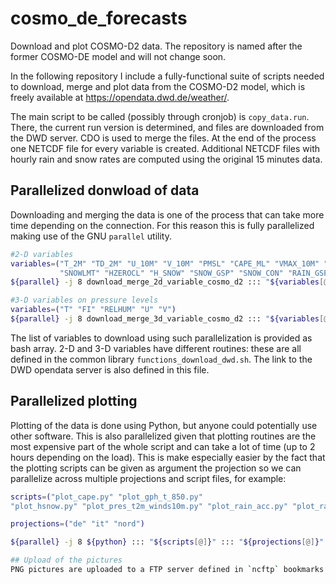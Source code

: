 # cosmo_de_forecasts
Download and plot COSMO-D2 data. The repository is named after the former COSMO-DE model and will not change soon.  

In the following repository I include a fully-functional suite of scripts needed to download, merge and plot data from the COSMO-D2 model,
which is freely available at https://opendata.dwd.de/weather/.

The main script to be called (possibly through cronjob) is `copy_data.run`. 
There, the current run version is determined, and files are downloaded from the DWD server.
CDO is used to merge the files. At the end of the process one NETCDF file for every variable is created. 
Additional NETCDF files with hourly rain and snow rates are computed using the original 15 minutes data. 

## Parallelized donwload of data 
Downloading and merging the data is one of the process that can take more time depending on the connection.
For this reason this is fully parallelized making use of the GNU `parallel` utility.
```bash
#2-D variables
variables=("T_2M" "TD_2M" "U_10M" "V_10M" "PMSL" "CAPE_ML" "VMAX_10M" "TOT_PREC" "CLCL" "CLCH" "CLCT"
           "SNOWLMT" "HZEROCL" "H_SNOW" "SNOW_GSP" "SNOW_CON" "RAIN_GSP" "RAIN_CON" "TMAX_2M" "TMIN_2M")
${parallel} -j 8 download_merge_2d_variable_cosmo_d2 ::: "${variables[@]}"

#3-D variables on pressure levels
variables=("T" "FI" "RELHUM" "U" "V")
${parallel} -j 8 download_merge_3d_variable_cosmo_d2 ::: "${variables[@]}"
```
The list of variables to download using such parallelization is provided as bash array. 2-D and 3-D variables have different
routines: these are all defined in the common library `functions_download_dwd.sh`. The link to the DWD opendata server is also defined in this file.

## Parallelized plotting
Plotting of the data is done using Python, but anyone could potentially use other software. This is also parallelized
given that plotting routines are the most expensive part of the whole script and can take a lot of time (up to 2 hours
depending on the load).
This is make especially easier by the
fact that the plotting scripts can be given as argument the projection so we can parallelize across multiple projections
and script files, for example:
```bash
scripts=("plot_cape.py" "plot_gph_t_850.py" 
"plot_hsnow.py" "plot_pres_t2m_winds10m.py" "plot_rain_acc.py" "plot_rain_clouds.py" "plot_winds10m.py")

projections=("de" "it" "nord")

${parallel} -j 8 ${python} ::: "${scripts[@]}" ::: "${projections[@]}"

## Upload of the pictures
PNG pictures are uploaded to a FTP server defined in `ncftp` bookmarks.
